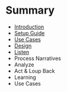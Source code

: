# Summary

* [Introduction](README.md)
* [Setup Guide](chapter1.md)
* [Use Cases](use-cases.md)
* [Design](design.md)
* [Listen](listen.md)
* Process Narratives
* Analyze
* Act & Loup Back
* Learning
* Use Cases

